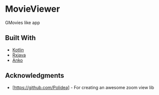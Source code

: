# MovieViewer

GMovies like app 

## Built With

* [Kotlin](https://kotlinlang.org/)
* [Rxjava](https://github.com/ReactiveX/RxJava)
* [Anko](https://github.com/Kotlin/anko)

## Acknowledgments

* [https://github.com/Polidea] - For creating an awesome zoom view lib

